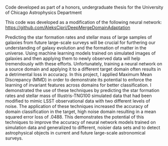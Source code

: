 Code developed as part of a honors, undergraduate thesis for the University of Chicago Astrophysics Department

This code was developed as a modification of the following neural network: https://github.com/AleksCipri/DeepMergeDomainAdaptation

Predicting the star formation rates and stellar mass of large samples of galaxies from future large-scale surveys will be crucial for furthering our understanding of galaxy evolution and the formation of matter in the universe. Using machine learning models trained on simulated images of galaxies and then applying them to newly observed data will help tremendously with these efforts. Unfortunately, training a neural network on a source domain and applying it to a different target domain often results in a detrimental loss in accuracy. In this project, I applied Maximum Mean Discrepancy (MMD) in order to demonstrate its potential to enforce the learning of invariant features across domains for better classification. I demonstrated the use of these techniques by predicting the star formation rates and stellar mass of Illustris-TNG100 simulated data that had been modified to mimic LSST observational data with two different levels of noise. The application of these techniques increased the accuracy of domain classification in the target, high noise domain resulting in a mean squared error loss of .0488. This demonstrates the potential of this techniques to improve the accuracy of neural network models trained on simulation data and generalized to different, noisier data sets and to detect astrophysical objects in current and future large-scale astronomical surveys.
